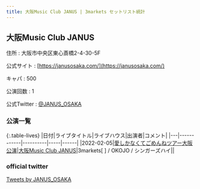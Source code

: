 ```yaml
---
title: 大阪Music Club JANUS | 3markets セットリスト統計
---
```

## 大阪Music Club JANUS

住所
:    大阪市中央区東心斎橋2-4-30-5F

公式サイト
:    [https://janusosaka.com/](https://janusosaka.com/)

キャパ
:    500

公演回数
: 1


公式Twitter
: <a href="https://twitter.com/JANUS_OSAKA">@JANUS_OSAKA</a>


### 公演一覧

{:.table-lives}
|日付|ライブタイトル|ライブハウス|出演者|コメント|
|---|------------|----------|-----|------|
|<span class="nowrap">2022-02-05</span>|[愛しかなくてごめんねツアー大阪公演](live007.html)|[大阪Music Club JANUS](livehouse016.html)|3markets[ ] / OKOJO / シンガーズハイ||



### official twitter

<a class="twitter-timeline" href="https://twitter.com/JANUS_OSAKA?ref_src=twsrc%5Etfw">Tweets by JANUS_OSAKA</a> <script async src="https://platform.twitter.com/widgets.js" charset="utf-8"></script>